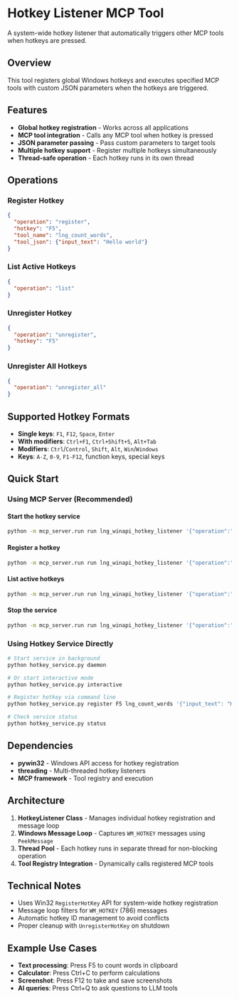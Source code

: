 # Hotkey Listener MCP Tool

A system-wide hotkey listener that automatically triggers other MCP tools when hotkeys are pressed.

## Overview

This tool registers global Windows hotkeys and executes specified MCP tools with custom JSON parameters when the hotkeys are triggered.

## Features

- **Global hotkey registration** - Works across all applications
- **MCP tool integration** - Calls any MCP tool when hotkey is pressed
- **JSON parameter passing** - Pass custom parameters to target tools
- **Multiple hotkey support** - Register multiple hotkeys simultaneously
- **Thread-safe operation** - Each hotkey runs in its own thread

## Operations

### Register Hotkey
```json
{
  "operation": "register",
  "hotkey": "F5",
  "tool_name": "lng_count_words",
  "tool_json": {"input_text": "Hello world"}
}
```

### List Active Hotkeys
```json
{
  "operation": "list"
}
```

### Unregister Hotkey
```json
{
  "operation": "unregister",
  "hotkey": "F5"
}
```

### Unregister All Hotkeys
```json
{
  "operation": "unregister_all"
}
```

## Supported Hotkey Formats

- **Single keys**: `F1`, `F12`, `Space`, `Enter`
- **With modifiers**: `Ctrl+F1`, `Ctrl+Shift+S`, `Alt+Tab`
- **Modifiers**: `Ctrl`/`Control`, `Shift`, `Alt`, `Win`/`Windows`
- **Keys**: `A-Z`, `0-9`, `F1-F12`, function keys, special keys

## Quick Start

### Using MCP Server (Recommended)

#### Start the hotkey service
```bash
python -m mcp_server.run run lng_winapi_hotkey_listener '{"operation":"start_service"}'
```

#### Register a hotkey
```bash
python -m mcp_server.run run lng_winapi_hotkey_listener '{"operation":"register","hotkey":"F7","tool_name":"lng_count_words","tool_json":{"input_text":"test"}}'
```

#### List active hotkeys
```bash
python -m mcp_server.run run lng_winapi_hotkey_listener '{"operation":"list"}'
```

#### Stop the service
```bash
python -m mcp_server.run run lng_winapi_hotkey_listener '{"operation":"stop_service"}'
```

### Using Hotkey Service Directly
```bash
# Start service in background
python hotkey_service.py daemon

# Or start interactive mode
python hotkey_service.py interactive

# Register hotkey via command line
python hotkey_service.py register F5 lng_count_words '{"input_text": "Hello world"}'

# Check service status
python hotkey_service.py status
```

## Dependencies

- **pywin32** - Windows API access for hotkey registration
- **threading** - Multi-threaded hotkey listeners
- **MCP framework** - Tool registry and execution

## Architecture

1. **HotkeyListener Class** - Manages individual hotkey registration and message loop
2. **Windows Message Loop** - Captures `WM_HOTKEY` messages using `PeekMessage`
3. **Thread Pool** - Each hotkey runs in separate thread for non-blocking operation
4. **Tool Registry Integration** - Dynamically calls registered MCP tools

## Technical Notes

- Uses Win32 `RegisterHotKey` API for system-wide hotkey registration
- Message loop filters for `WM_HOTKEY` (786) messages
- Automatic hotkey ID management to avoid conflicts
- Proper cleanup with `UnregisterHotKey` on shutdown

## Example Use Cases

- **Text processing**: Press F5 to count words in clipboard
- **Calculator**: Press Ctrl+C to perform calculations
- **Screenshot**: Press F12 to take and save screenshots
- **AI queries**: Press Ctrl+Q to ask questions to LLM tools
